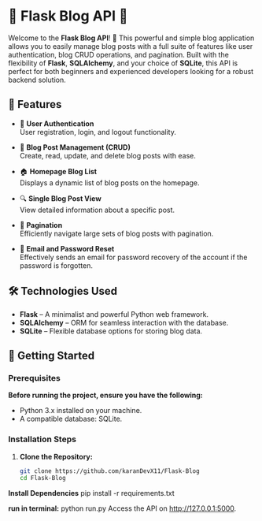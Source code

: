 # 🌟 **Flask Blog API** 🌟

Welcome to the **Flask Blog API**! 🚀 This powerful and simple blog application allows you to easily manage blog posts with a full suite of features like user authentication, blog CRUD operations, and pagination. Built with the flexibility of **Flask**, **SQLAlchemy**, and your choice of **SQLite**, this API is perfect for both beginners and experienced developers looking for a robust backend solution.

## 🎯 **Features**

- 📝 **User Authentication**  
  User registration, login, and logout functionality.

- 📄 **Blog Post Management (CRUD)**  
  Create, read, update, and delete blog posts with ease.

- 🏠 **Homepage Blog List**  
  Displays a dynamic list of blog posts on the homepage.

- 🔍 **Single Blog Post View**  
  View detailed information about a specific post.

- 📜 **Pagination**  
  Efficiently navigate large sets of blog posts with pagination.

- 📧 **Email and Password Reset**  
  Effectively sends an email for password recovery of the account if the password is forgotten.

## 🛠️ **Technologies Used**

- **Flask** – A minimalist and powerful Python web framework.
- **SQLAlchemy** – ORM for seamless interaction with the database.
- **SQLite** – Flexible database options for storing blog data.

## 🚀 **Getting Started**

### Prerequisites

**Before running the project, ensure you have the following:**

- Python 3.x installed on your machine.
- A compatible database: SQLite.

### Installation Steps

1. **Clone the Repository:**

   ```bash
   git clone https://github.com/karanDevX11/Flask-Blog
   cd Flask-Blog
   ```

**Install Dependencies**
pip install -r requirements.txt

**run in terminal:**
python run.py
Access the API on http://127.0.0.1:5000.
